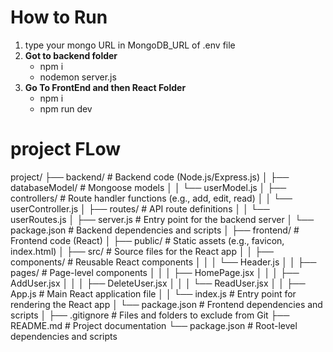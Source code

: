 # How to Run
1. type your mongo URL in MongoDB_URL of .env file
2. **Got to backend folder**
   - npm i
   - nodemon server.js
3. **Go To FrontEnd and then React Folder**
   - npm i
   - npm run dev

# project FLow
project/
├── backend/                  # Backend code (Node.js/Express.js)
│   ├── databaseModel/        # Mongoose models
│   │   └── userModel.js
│   ├── controllers/          # Route handler functions (e.g., add, edit, read)
│   │   └── userController.js
│   ├── routes/               # API route definitions
│   │   └── userRoutes.js
│   ├── server.js             # Entry point for the backend server
│   └── package.json          # Backend dependencies and scripts
│
├── frontend/                 # Frontend code (React)
│   ├── public/               # Static assets (e.g., favicon, index.html)
│   ├── src/                  # Source files for the React app
│   │   ├── components/       # Reusable React components
│   │   │   └── Header.js
│   │   ├── pages/            # Page-level components
│   │   │   ├── HomePage.jsx
│   │   │   ├── AddUser.jsx
│   │   │   ├── DeleteUser.jsx
│   │   │   └── ReadUser.jsx
│   │   ├── App.js            # Main React application file
│   │   └── index.js          # Entry point for rendering the React app
│   └── package.json          # Frontend dependencies and scripts
│
├── .gitignore                # Files and folders to exclude from Git
├── README.md                 # Project documentation
└── package.json              # Root-level dependencies and scripts
